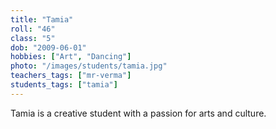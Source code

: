 ```yaml
---
title: "Tamia"
roll: "46"
class: "5"
dob: "2009-06-01"
hobbies: ["Art", "Dancing"]
photo: "/images/students/tamia.jpg"
teachers_tags: ["mr-verma"]
students_tags: ["tamia"]
---
```


Tamia is a creative student with a passion for arts and culture.